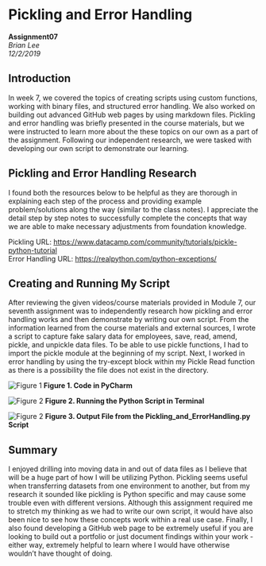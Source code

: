 # Pickling and Error Handling
**Assignment07**  
*Brian Lee*  
*12/2/2019*   

## Introduction
In week 7, we covered the topics of creating scripts using custom functions, working with binary files, and structured error handling. We also worked on building out advanced GitHub web pages by using markdown files. Pickling and error handling was briefly presented in the course materials, but we were instructed to learn more about the these topics on our own as a part of the assignment. Following our independent research, we were tasked with developing our own script to demonstrate our learning.

## Pickling and Error Handling Research
I found both the resources below to be helpful as they are thorough in explaining each step of the process and providing example problem/solutions along the way (similar to the class notes). I appreciate the detail step by step notes to successfully complete the concepts that way we are able to make necessary adjustments from foundation knowledge.

Pickling URL: https://www.datacamp.com/community/tutorials/pickle-python-tutorial  
Error Handling URL: https://realpython.com/python-exceptions/

## Creating and Running My Script
After reviewing the given videos/course materials provided in Module 7, our seventh assignment was to independently research how pickling and error handling works and then demonstrate by writing our own script. From the information learned from the course materials and external sources, I wrote a script to capture fake salary data for employees, save, read, amend, pickle, and unpickle data files. To be able to use pickle functions, I had to import the pickle module at the beginning of my script. Next, I worked in error handling by using the try-except block within my Pickle Read function as there is a possibility the file does not exist in the directory.

![Figure 1](https://bslee6555.github.io/IntroToProg-Python_Mod07/Screen%20Shot%202019-12-02%20at%2011.09.35%20AM.png "Figure 1")
**Figure 1. Code in PyCharm**

![Figure 2](https://bslee6555.github.io/IntroToProg-Python_Mod07/Screen%20Shot%202019-12-02%20at%2011.12.03%20AM.png "Figure 1")
**Figure 2. Running the Python Script in Terminal**

![Figure 2](https://bslee6555.github.io/IntroToProg-Python_Mod07/Screen%20Shot%202019-12-02%20at%2011.13.12%20AM.png "Figure 1")
**Figure 3. Output File from the Pickling_and_ErrorHandling.py Script**

## Summary
I enjoyed drilling into moving data in and out of data files as I believe that will be a huge part of how I will be utilizing Python. Pickling seems useful when transferring datasets from one environment to another, but from my research it sounded like pickling is Python specific and may cause some trouble even with different versions. Although this assignment required me to stretch my thinking as we had to write our own script, it would have also been nice to see how these concepts work within a real use case. Finally, I also found developing a GitHub web page to be extremely useful if you are looking to build out a portfolio or just document findings within your work - either way, extremely helpful to learn where I would have otherwise wouldn’t have thought of doing.
